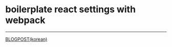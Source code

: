 # boilerplate react settings with webpack
---

[BLOGPOST(korean)](https://medium.com/@krpeppermint100/js-react%EC%99%80-webpack-6ba46f84b327)
